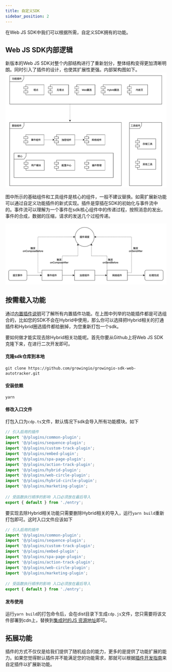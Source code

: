 ```yaml
---
title: 自定义SDK
sidebar_position: 2
---
```


在Web JS SDK中我们可以根据所需，自定义SDK拥有的功能。

## Web JS SDK内部逻辑

新版本的Web JS SDK对整个内部结构进行了重新划分，整体结构变得更加清晰明朗。同时引入了插件的设计，也使其扩展性更强。内部架构图如下。
![Web JS SDK架构图](/img/web-sdk-design.png)

图中所示的基础组件和工具组件是核心的组件，一般不建议替换。如需扩展新功能可以通过自定义功能插件的新式实现。插件是穿插在SDK的初始化与事件流中的。事件流可以理解为一个事件在sdk核心组件中的传递过程，按照消息的发出，事件的合成，数据的压缩，请求的发送几个过程传递。

![Web SDK Plugin](/img/web-sdk-plugin-flow.png)

## 按需载入功能

通过[内置插件说明](/docs/webjs/plugins)可了解所有内置插件功能。在上图中列举的功能插件都是可选组合的，比如您的SDK不会在Hybrid中使用，那么你可以选择把Hybrid相关的打通插件和Hybrid圈选插件都给删掉，为您重新打包一个sdk。

要如何做才能实现去除Hybrid相关功能呢。首先你要从Github上将Web JS SDK克隆下来，在进行二次开发即可。

#### 克隆sdk仓库到本地

```shell
git clone https://github.com/growingio/growingio-sdk-web-autotracker.git
```

#### 安装依赖

```shell
yarn 
```

#### 修改入口文件

打包入口为`cdp.ts`文件，默认情况下sdk会导入所有功能模块。如下

```typescript
// 引入启用的插件
import '@/plugins/common-plugin';
import '@/plugins/sequence-plugin';
import '@/plugins/custom-track-plugin';
import '@/plugins/embed-plugin';
import '@/plugins/spa-page-plugin';
import '@/plugins/action-track-plugin';
import '@/plugins/hybrid-plugin';       
import '@/plugins/web-circle-plugin';
import '@/plugins/hybrid-circle-plugin';
import '@/plugins/marketing-plugin';

// 受函数执行顺序的影响 入口必须放在最后导入
export { default } from './entry';
```

要实现去除Hybrid相关功能只需要删除Hybrid相关的导入，运行`yarn build`重新打包即可。这时入口文件应该如下

```typescript
// 引入启用的插件
import '@/plugins/common-plugin';
import '@/plugins/sequence-plugin';
import '@/plugins/custom-track-plugin';
import '@/plugins/embed-plugin';
import '@/plugins/spa-page-plugin';
import '@/plugins/action-track-plugin';
import '@/plugins/web-circle-plugin';
import '@/plugins/marketing-plugin';

// 受函数执行顺序的影响 入口必须放在最后导入
export { default } from './entry';
```

#### 发布使用

运行`yarn build`的打包命令后，会在dist目录下生成`cdp.js`文件，您只需要将该文件部署到cdn上，替换到[集成时的JS 资源地址](/docs/webjs/base/getting_started#web使用集成)即可。

## 拓展功能

插件的方式不仅仅是给我们提供了随机组合的能力，更多的是提供了功能扩展的能力。如果您觉得默认插件并不能满足您的功能需求，那就可以根据[插件开发指南](/docs/webjs/develop/plugin_dev)来自定插件以扩展新功能。

